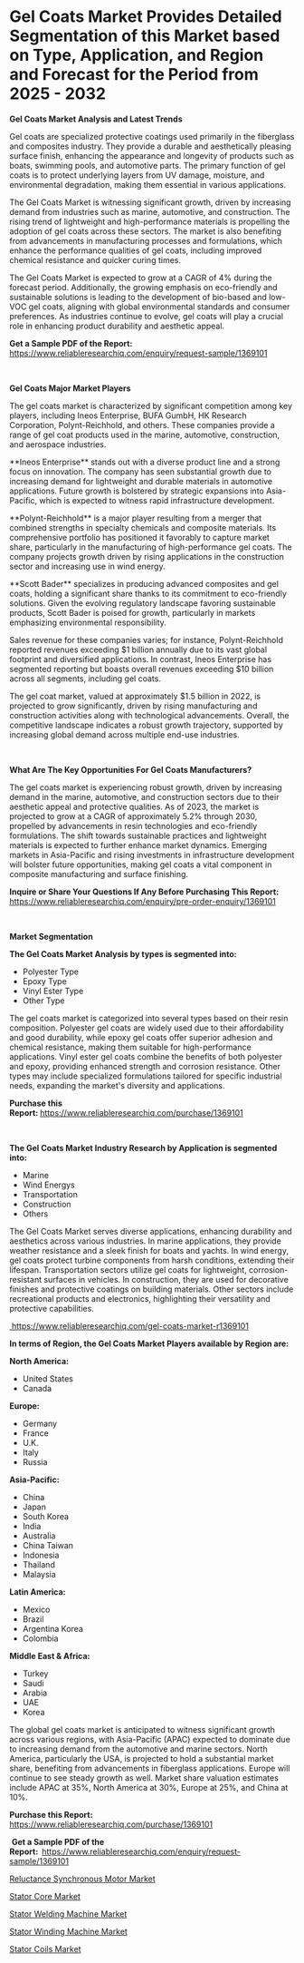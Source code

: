 <p><h1>Gel Coats Market Provides Detailed Segmentation of this Market based on Type, Application, and Region and Forecast for the Period from 2025 - 2032</h1></p><p><strong>Gel Coats Market Analysis and Latest Trends</strong></p>
<p><p>Gel coats are specialized protective coatings used primarily in the fiberglass and composites industry. They provide a durable and aesthetically pleasing surface finish, enhancing the appearance and longevity of products such as boats, swimming pools, and automotive parts. The primary function of gel coats is to protect underlying layers from UV damage, moisture, and environmental degradation, making them essential in various applications.</p><p>The Gel Coats Market is witnessing significant growth, driven by increasing demand from industries such as marine, automotive, and construction. The rising trend of lightweight and high-performance materials is propelling the adoption of gel coats across these sectors. The market is also benefiting from advancements in manufacturing processes and formulations, which enhance the performance qualities of gel coats, including improved chemical resistance and quicker curing times.</p><p>The Gel Coats Market is expected to grow at a CAGR of 4% during the forecast period. Additionally, the growing emphasis on eco-friendly and sustainable solutions is leading to the development of bio-based and low-VOC gel coats, aligning with global environmental standards and consumer preferences. As industries continue to evolve, gel coats will play a crucial role in enhancing product durability and aesthetic appeal.</p></p>
<p><strong>Get a Sample PDF of the Report:&nbsp;</strong> <a href="https://www.reliableresearchiq.com/enquiry/request-sample/1369101?utm_campaign=3116&utm_medium=2&utm_source=Github&utm_content=ia&utm_term=22032025&utm_id=gel-coats">https://www.reliableresearchiq.com/enquiry/request-sample/1369101</a></p>
<p>&nbsp;</p>
<p><strong>Gel Coats Major Market Players</strong></p>
<p><p>The gel coats market is characterized by significant competition among key players, including Ineos Enterprise, BUFA GumbH, HK Research Corporation, Polynt-Reichhold, and others. These companies provide a range of gel coat products used in the marine, automotive, construction, and aerospace industries. </p><p>**Ineos Enterprise** stands out with a diverse product line and a strong focus on innovation. The company has seen substantial growth due to increasing demand for lightweight and durable materials in automotive applications. Future growth is bolstered by strategic expansions into Asia-Pacific, which is expected to witness rapid infrastructure development.</p><p>**Polynt-Reichhold** is a major player resulting from a merger that combined strengths in specialty chemicals and composite materials. Its comprehensive portfolio has positioned it favorably to capture market share, particularly in the manufacturing of high-performance gel coats. The company projects growth driven by rising applications in the construction sector and increasing use in wind energy.</p><p>**Scott Bader** specializes in producing advanced composites and gel coats, holding a significant share thanks to its commitment to eco-friendly solutions. Given the evolving regulatory landscape favoring sustainable products, Scott Bader is poised for growth, particularly in markets emphasizing environmental responsibility.</p><p>Sales revenue for these companies varies; for instance, Polynt-Reichhold reported revenues exceeding $1 billion annually due to its vast global footprint and diversified applications. In contrast, Ineos Enterprise has segmented reporting but boasts overall revenues exceeding $10 billion across all segments, including gel coats.</p><p>The gel coat market, valued at approximately $1.5 billion in 2022, is projected to grow significantly, driven by rising manufacturing and construction activities along with technological advancements. Overall, the competitive landscape indicates a robust growth trajectory, supported by increasing global demand across multiple end-use industries.</p></p>
<p>&nbsp;</p>
<p><strong>What Are The Key Opportunities For Gel Coats Manufacturers?</strong></p>
<p><p>The gel coats market is experiencing robust growth, driven by increasing demand in the marine, automotive, and construction sectors due to their aesthetic appeal and protective qualities. As of 2023, the market is projected to grow at a CAGR of approximately 5.2% through 2030, propelled by advancements in resin technologies and eco-friendly formulations. The shift towards sustainable practices and lightweight materials is expected to further enhance market dynamics. Emerging markets in Asia-Pacific and rising investments in infrastructure development will bolster future opportunities, making gel coats a vital component in composite manufacturing and surface finishing.</p></p>
<p><strong>Inquire or Share Your Questions If Any Before Purchasing This Report:</strong> <a href="https://www.reliableresearchiq.com/enquiry/pre-order-enquiry/1369101?utm_campaign=3116&utm_medium=2&utm_source=Github&utm_content=ia&utm_term=22032025&utm_id=gel-coats">https://www.reliableresearchiq.com/enquiry/pre-order-enquiry/1369101</a></p>
<p>&nbsp;</p>
<p><strong>Market Segmentation</strong></p>
<p><strong>The Gel Coats Market Analysis by types is segmented into:</strong></p>
<p><ul><li>Polyester Type</li><li>Epoxy Type</li><li>Vinyl Ester Type</li><li>Other Type</li></ul></p>
<p><p>The gel coats market is categorized into several types based on their resin composition. Polyester gel coats are widely used due to their affordability and good durability, while epoxy gel coats offer superior adhesion and chemical resistance, making them suitable for high-performance applications. Vinyl ester gel coats combine the benefits of both polyester and epoxy, providing enhanced strength and corrosion resistance. Other types may include specialized formulations tailored for specific industrial needs, expanding the market's diversity and applications.</p></p>
<p><strong>Purchase this Report:&nbsp;</strong><a href="https://www.reliableresearchiq.com/purchase/1369101?utm_campaign=3116&utm_medium=2&utm_source=Github&utm_content=ia&utm_term=22032025&utm_id=gel-coats">https://www.reliableresearchiq.com/purchase/1369101</a></p>
<p>&nbsp;</p>
<p><strong>The Gel Coats Market Industry Research by Application is segmented into:</strong></p>
<p><ul><li>Marine</li><li>Wind Energys</li><li>Transportation</li><li>Construction</li><li>Others</li></ul></p>
<p><p>The Gel Coats Market serves diverse applications, enhancing durability and aesthetics across various industries. In marine applications, they provide weather resistance and a sleek finish for boats and yachts. In wind energy, gel coats protect turbine components from harsh conditions, extending their lifespan. Transportation sectors utilize gel coats for lightweight, corrosion-resistant surfaces in vehicles. In construction, they are used for decorative finishes and protective coatings on building materials. Other sectors include recreational products and electronics, highlighting their versatility and protective capabilities.</p></p>
<p><a href="https://www.reliableresearchiq.com/gel-coats-market-r1369101?utm_campaign=3116&utm_medium=2&utm_source=Github&utm_content=ia&utm_term=22032025&utm_id=gel-coats">&nbsp;https://www.reliableresearchiq.com/gel-coats-market-r1369101</a></p>
<p><strong>In terms of Region, the Gel Coats Market Players available by Region are:</strong></p>
<p>
    <p> <strong> North America: </strong>
        <ul>
            <li>United States</li>
            <li>Canada</li>
        </ul>
        </p> 
    <p> <strong> Europe: </strong>
        <ul>
            <li>Germany</li>
            <li>France</li>
            <li>U.K.</li>
            <li>Italy</li>
            <li>Russia</li>
        </ul>
        </p> 
    <p> <strong> Asia-Pacific: </strong>
        <ul>
            <li>China</li>
            <li>Japan</li>
            <li>South Korea</li>
            <li>India</li>
            <li>Australia</li>
            <li>China Taiwan</li>
            <li>Indonesia</li>
            <li>Thailand</li>
            <li>Malaysia</li>
        </ul>
        </p> 
    <p> <strong> Latin America: </strong>
        <ul>
            <li>Mexico</li>
            <li>Brazil</li>
            <li>Argentina Korea</li>
            <li>Colombia</li>
        </ul>
        </p> 
    <p> <strong> Middle East & Africa: </strong>
        <ul>
            <li>Turkey</li>
            <li>Saudi</li>
            <li>Arabia</li>
            <li>UAE</li>
            <li>Korea</li>
        </ul>
    </p>
    </p>
<p><p>The global gel coats market is anticipated to witness significant growth across various regions, with Asia-Pacific (APAC) expected to dominate due to increasing demand from the automotive and marine sectors. North America, particularly the USA, is projected to hold a substantial market share, benefiting from advancements in fiberglass applications. Europe will continue to see steady growth as well. Market share valuation estimates include APAC at 35%, North America at 30%, Europe at 25%, and China at 10%.</p></p>
<p><strong>Purchase this Report: </strong><a href="https://www.reliableresearchiq.com/purchase/1369101?utm_campaign=3116&utm_medium=2&utm_source=Github&utm_content=ia&utm_term=22032025&utm_id=gel-coats">https://www.reliableresearchiq.com/purchase/1369101</a></p>
<p>&nbsp;<strong>Get a Sample PDF of the Report:&nbsp;&nbsp;</strong><a href="https://www.reliableresearchiq.com/enquiry/request-sample/1369101?utm_campaign=3116&utm_medium=2&utm_source=Github&utm_content=ia&utm_term=22032025&utm_id=gel-coats">https://www.reliableresearchiq.com/enquiry/request-sample/1369101</a></p>
<p><strong></strong></p>
<p><p><a href="https://www.linkedin.com/pulse/detailed-examination-reluctance-synchronous-motor-market-bcfqe?utm_campaign=3116&utm_medium=2&utm_source=Github&utm_content=ia&utm_term=22032025&utm_id=gel-coats">Reluctance Synchronous Motor Market</a></p><p><a href="https://www.linkedin.com/pulse/stator-core-market-outlook-complete-industry-analysis-u0cpe?utm_campaign=3116&utm_medium=2&utm_source=Github&utm_content=ia&utm_term=22032025&utm_id=gel-coats">Stator Core Market</a></p><p><a href="https://www.linkedin.com/pulse/stator-welding-machine-market-scope-shows-upward-growth-qyj8e?utm_campaign=3116&utm_medium=2&utm_source=Github&utm_content=ia&utm_term=22032025&utm_id=gel-coats">Stator Welding Machine Market</a></p><p><a href="https://www.linkedin.com/pulse/detailed-analysis-stator-winding-machine-market-size-dynamics-rkhke?utm_campaign=3116&utm_medium=2&utm_source=Github&utm_content=ia&utm_term=22032025&utm_id=gel-coats">Stator Winding Machine Market</a></p><p><a href="https://www.linkedin.com/pulse/stator-coils-market-dynamics-projections-2025-2032-segmentation-tf64e?utm_campaign=3116&utm_medium=2&utm_source=Github&utm_content=ia&utm_term=22032025&utm_id=gel-coats">Stator Coils Market</a></p></p>